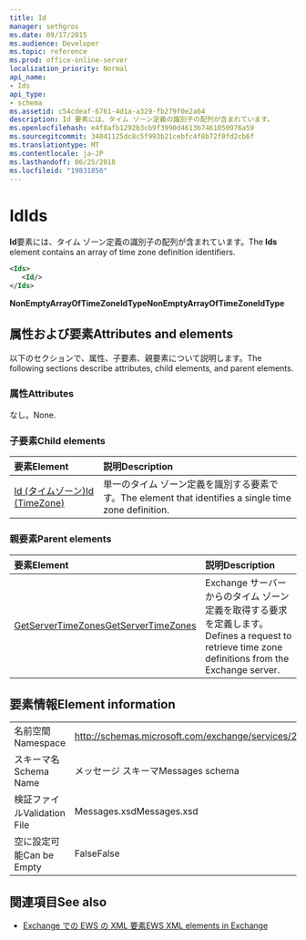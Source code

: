 ```yaml
---
title: Id
manager: sethgros
ms.date: 09/17/2015
ms.audience: Developer
ms.topic: reference
ms.prod: office-online-server
localization_priority: Normal
api_name:
- Ids
api_type:
- schema
ms.assetid: c54cdeaf-6761-4d1a-a329-fb279f0e2a64
description: Id 要素には、タイム ゾーン定義の識別子の配列が含まれています。
ms.openlocfilehash: e4f8afb1292b3cb9f3990d4613b7461050976a59
ms.sourcegitcommit: 34041125dc8c5f993b21cebfc4f8b72f0fd2cb6f
ms.translationtype: MT
ms.contentlocale: ja-JP
ms.lasthandoff: 06/25/2018
ms.locfileid: "19831856"
---
```

# <a name="ids"></a><span data-ttu-id="74221-103">Id</span><span class="sxs-lookup"><span data-stu-id="74221-103">Ids</span></span>

<span data-ttu-id="74221-104">**Id**要素には、タイム ゾーン定義の識別子の配列が含まれています。</span><span class="sxs-lookup"><span data-stu-id="74221-104">The **Ids** element contains an array of time zone definition identifiers.</span></span> 
  
```XML
<Ids>
   <Id/>
</Ids>
```

 <span data-ttu-id="74221-105">**NonEmptyArrayOfTimeZoneIdType**</span><span class="sxs-lookup"><span data-stu-id="74221-105">**NonEmptyArrayOfTimeZoneIdType**</span></span>
## <a name="attributes-and-elements"></a><span data-ttu-id="74221-106">属性および要素</span><span class="sxs-lookup"><span data-stu-id="74221-106">Attributes and elements</span></span>

<span data-ttu-id="74221-107">以下のセクションで、属性、子要素、親要素について説明します。</span><span class="sxs-lookup"><span data-stu-id="74221-107">The following sections describe attributes, child elements, and parent elements.</span></span>
  
### <a name="attributes"></a><span data-ttu-id="74221-108">属性</span><span class="sxs-lookup"><span data-stu-id="74221-108">Attributes</span></span>

<span data-ttu-id="74221-109">なし。</span><span class="sxs-lookup"><span data-stu-id="74221-109">None.</span></span>
  
### <a name="child-elements"></a><span data-ttu-id="74221-110">子要素</span><span class="sxs-lookup"><span data-stu-id="74221-110">Child elements</span></span>

|<span data-ttu-id="74221-111">**要素**</span><span class="sxs-lookup"><span data-stu-id="74221-111">**Element**</span></span>|<span data-ttu-id="74221-112">**説明**</span><span class="sxs-lookup"><span data-stu-id="74221-112">**Description**</span></span>|
|:-----|:-----|
|[<span data-ttu-id="74221-113">Id (タイムゾーン)</span><span class="sxs-lookup"><span data-stu-id="74221-113">Id (TimeZone)</span></span>](id-timezone.md) <br/> |<span data-ttu-id="74221-114">単一のタイム ゾーン定義を識別する要素です。</span><span class="sxs-lookup"><span data-stu-id="74221-114">The element that identifies a single time zone definition.</span></span>  <br/> |
   
### <a name="parent-elements"></a><span data-ttu-id="74221-115">親要素</span><span class="sxs-lookup"><span data-stu-id="74221-115">Parent elements</span></span>

|<span data-ttu-id="74221-116">**要素**</span><span class="sxs-lookup"><span data-stu-id="74221-116">**Element**</span></span>|<span data-ttu-id="74221-117">**説明**</span><span class="sxs-lookup"><span data-stu-id="74221-117">**Description**</span></span>|
|:-----|:-----|
|[<span data-ttu-id="74221-118">GetServerTimeZones</span><span class="sxs-lookup"><span data-stu-id="74221-118">GetServerTimeZones</span></span>](getservertimezones.md) <br/> |<span data-ttu-id="74221-119">Exchange サーバーからのタイム ゾーン定義を取得する要求を定義します。</span><span class="sxs-lookup"><span data-stu-id="74221-119">Defines a request to retrieve time zone definitions from the Exchange server.</span></span>  <br/> |
   
## <a name="element-information"></a><span data-ttu-id="74221-120">要素情報</span><span class="sxs-lookup"><span data-stu-id="74221-120">Element information</span></span>

|||
|:-----|:-----|
|<span data-ttu-id="74221-121">名前空間</span><span class="sxs-lookup"><span data-stu-id="74221-121">Namespace</span></span>  <br/> |http://schemas.microsoft.com/exchange/services/2006/messages  <br/> |
|<span data-ttu-id="74221-122">スキーマ名</span><span class="sxs-lookup"><span data-stu-id="74221-122">Schema Name</span></span>  <br/> |<span data-ttu-id="74221-123">メッセージ スキーマ</span><span class="sxs-lookup"><span data-stu-id="74221-123">Messages schema</span></span>  <br/> |
|<span data-ttu-id="74221-124">検証ファイル</span><span class="sxs-lookup"><span data-stu-id="74221-124">Validation File</span></span>  <br/> |<span data-ttu-id="74221-125">Messages.xsd</span><span class="sxs-lookup"><span data-stu-id="74221-125">Messages.xsd</span></span>  <br/> |
|<span data-ttu-id="74221-126">空に設定可能</span><span class="sxs-lookup"><span data-stu-id="74221-126">Can be Empty</span></span>  <br/> |<span data-ttu-id="74221-127">False</span><span class="sxs-lookup"><span data-stu-id="74221-127">False</span></span>  <br/> |
   
## <a name="see-also"></a><span data-ttu-id="74221-128">関連項目</span><span class="sxs-lookup"><span data-stu-id="74221-128">See also</span></span>



- [<span data-ttu-id="74221-129">Exchange での EWS の XML 要素</span><span class="sxs-lookup"><span data-stu-id="74221-129">EWS XML elements in Exchange</span></span>](ews-xml-elements-in-exchange.md)

